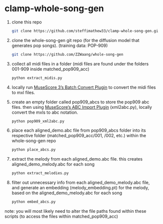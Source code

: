 # clamp-whole-song-gen

1. clone this repo

   ```bash
   git clone https://github.com/steffimathew33/clamp-whole-song-gen.git
   
2. clone the whole-song-gen git repo (for the diffusion model that generates pop songs). (training data: POP-909)

   ```bash
   git clone https://github.com/ZZWaang/whole-song-gen
3. collect all midi files in a folder (midi files are found under the folders 001-909 inside matched_pop909_acc)

   ```bash
   python extract_midis.py
4. locally run [MuseScore 3’s Batch Convert Plugin](https://musescore.org/en/project/batch-convert) to convert the midi files to mxl files.
5. create an empty folder called pop909_abcs to store the pop909 abc files. then using [MuseScore’s ABC Import Plugin](https://musescore.org/en/project/abc-importexport) (xml2abc.py), locally convert the mxls to abc notation.

   ```bash
   python pop909_xml2abc.py
6. place each aligned_demo.abc file from pop909_abcs folder into its respective folder (matched_pop909_acc/001, /002, etc.) within the whole-song-gen repo

   ```bash
   python place_abcs.py
7. extract the melody from each aligned_demo.abc file. this creates aligned_demo_melody.abc for each song

   ```bash
   python extract_melodies.py
8. filter out unnecessary info from each aligned_demo_melody.abc file, and generate an embedding (melody_embedding.pt) for the melody, based on the aligned_demo_melody.abc for each song

   ```bash
   python embed_abcs.py

note: you will most likely need to alter the file paths found within these scripts (to access the files within matched_pop909_acc)
